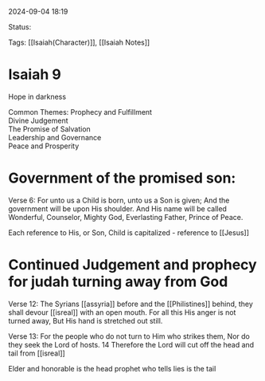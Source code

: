 
2024-09-04 18:19

Status:

Tags: [[Isaiah(Character)]], [[Isaiah Notes]]

# Isaiah 9
Hope in darkness

Common Themes:
Prophecy and Fulfillment  
Divine Judgement  
The Promise of Salvation  
Leadership and Governance  
Peace and Prosperity

# Government of the promised son:

Verse 6: For unto us a Child is born, unto us a Son is given; And the government will be upon His shoulder. And His name will be called Wonderful, Counselor, Mighty God, Everlasting Father, Prince of Peace.

Each reference to His, or Son, Child is capitalized - reference to [[Jesus]]


# Continued Judgement and prophecy for judah turning away from God

Verse 12: The Syrians [[assyria]] before and the [[Philistines]] behind, they shall devour [[isreal]] with an open mouth. For all this His anger is not turned away, But His hand is stretched out still.

Verse 13: For the people who do not turn to Him who strikes them, Nor do they seek the Lord of hosts. 14 Therefore the Lord will cut off the head and tail from [[isreal]]

Elder and honorable is the head
prophet who tells lies is the tail
